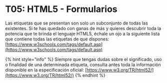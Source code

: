 # T05: HTML5 - Formularios

Las etiquetas que se presentan son solo un subconjunto de todas las existentes. Si te has quedado con ganas de más y quieres descubrir toda la potencia que te brinda el lenguaje HTML5, échale un ojo a la siguiente lista que contiene todas las etiquetas de que dispones: [https://www.w3schools.com/tags/default.asp](https://www.w3schools.com/tags/default.asp)

{% hint style="info" %}
Siempre que tengas dudas sobre el significado, uso o finalidad de una determinada etiqueta, consulta antes toda la información disponible en la especificación oficial: [https://www.w3.org/TR/html52/](https://www.w3.org/TR/html52/)
{% endhint %}
